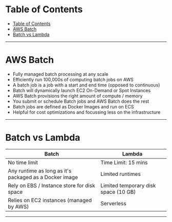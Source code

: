 # Table of Contents

- [Table of Contents](#table-of-contents)
- [AWS Batch](#aws-batch)
- [Batch vs Lambda](#batch-vs-lambda)

---

# AWS Batch

- Fully managed batch processing at any scale
- Efficiently run 100,000s of computing batch jobs on AWS
- A batch job is a job with a start and end time (opposed to continuous)
- Batch will dynamically launch EC2 On-Demand or Spot Instances
- AWS Batch provisions the right amount of compute / memory
- You submit or schedule Batch jobs and AWS Batch does the rest
- Batch jobs are defined as Docker Images and run on ECS
- Helpful for cost optimizations and focussing less on the infrastructure

---

# Batch vs Lambda

| Batch                                                  | Lambda                               |
| ------------------------------------------------------ | ------------------------------------ |
| No time limit                                          | Time Limit: 15 mins                  |
| Any runtime as long as it's packaged as a Docker image | Limited runtimes                     |
| Rely on EBS / Instance store for disk space            | Limited temporary disk space (10 GB) |
| Relies on EC2 instances (managed by AWS)               | Serverless                           |

---
